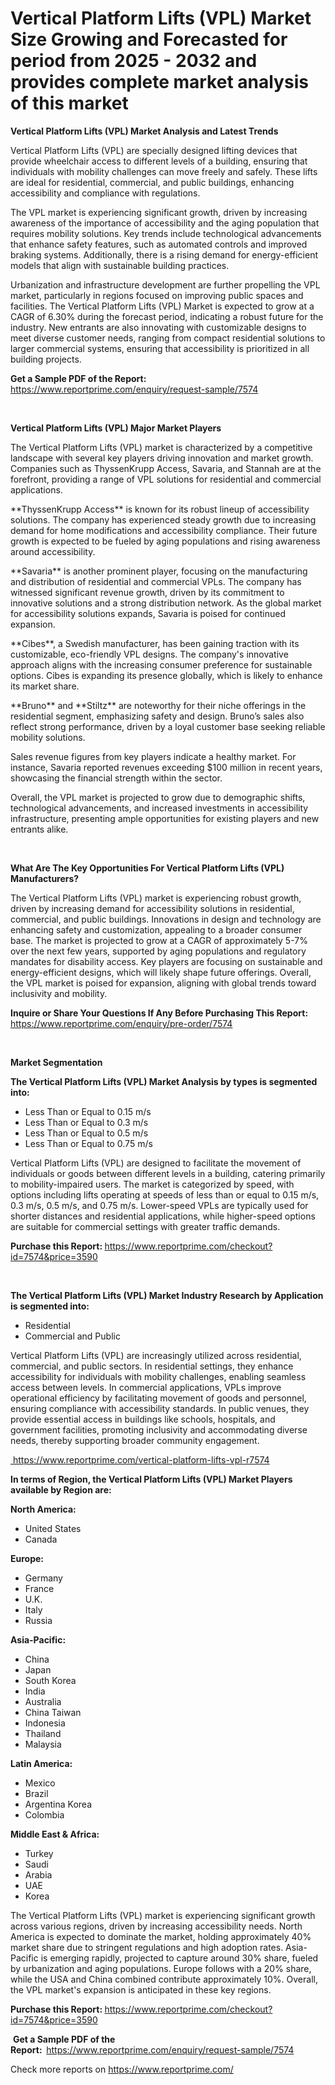 <p><h1>Vertical Platform Lifts (VPL) Market Size Growing and Forecasted for period from 2025 - 2032 and provides complete market analysis of this market</h1></p><p><strong>Vertical Platform Lifts (VPL) Market Analysis and Latest Trends</strong></p>
<p><p>Vertical Platform Lifts (VPL) are specially designed lifting devices that provide wheelchair access to different levels of a building, ensuring that individuals with mobility challenges can move freely and safely. These lifts are ideal for residential, commercial, and public buildings, enhancing accessibility and compliance with regulations.</p><p>The VPL market is experiencing significant growth, driven by increasing awareness of the importance of accessibility and the aging population that requires mobility solutions. Key trends include technological advancements that enhance safety features, such as automated controls and improved braking systems. Additionally, there is a rising demand for energy-efficient models that align with sustainable building practices.</p><p>Urbanization and infrastructure development are further propelling the VPL market, particularly in regions focused on improving public spaces and facilities. The Vertical Platform Lifts (VPL) Market is expected to grow at a CAGR of 6.30% during the forecast period, indicating a robust future for the industry. New entrants are also innovating with customizable designs to meet diverse customer needs, ranging from compact residential solutions to larger commercial systems, ensuring that accessibility is prioritized in all building projects.</p></p>
<p><strong>Get a Sample PDF of the Report:&nbsp;</strong> <a href="https://www.reportprime.com/enquiry/request-sample/7574?utm_campaign=2476&utm_medium=2&utm_source=Github&utm_content=ia&utm_term=19032025&utm_id=vertical-platform-lifts-vpl">https://www.reportprime.com/enquiry/request-sample/7574</a></p>
<p>&nbsp;</p>
<p><strong>Vertical Platform Lifts (VPL) Major Market Players</strong></p>
<p><p>The Vertical Platform Lifts (VPL) market is characterized by a competitive landscape with several key players driving innovation and market growth. Companies such as ThyssenKrupp Access, Savaria, and Stannah are at the forefront, providing a range of VPL solutions for residential and commercial applications.</p><p>**ThyssenKrupp Access** is known for its robust lineup of accessibility solutions. The company has experienced steady growth due to increasing demand for home modifications and accessibility compliance. Their future growth is expected to be fueled by aging populations and rising awareness around accessibility.</p><p>**Savaria** is another prominent player, focusing on the manufacturing and distribution of residential and commercial VPLs. The company has witnessed significant revenue growth, driven by its commitment to innovative solutions and a strong distribution network. As the global market for accessibility solutions expands, Savaria is poised for continued expansion.</p><p>**Cibes**, a Swedish manufacturer, has been gaining traction with its customizable, eco-friendly VPL designs. The company's innovative approach aligns with the increasing consumer preference for sustainable options. Cibes is expanding its presence globally, which is likely to enhance its market share.</p><p>**Bruno** and **Stiltz** are noteworthy for their niche offerings in the residential segment, emphasizing safety and design. Bruno’s sales also reflect strong performance, driven by a loyal customer base seeking reliable mobility solutions.</p><p>Sales revenue figures from key players indicate a healthy market. For instance, Savaria reported revenues exceeding $100 million in recent years, showcasing the financial strength within the sector.</p><p>Overall, the VPL market is projected to grow due to demographic shifts, technological advancements, and increased investments in accessibility infrastructure, presenting ample opportunities for existing players and new entrants alike.</p></p>
<p>&nbsp;</p>
<p><strong>What Are The Key Opportunities For Vertical Platform Lifts (VPL) Manufacturers?</strong></p>
<p><p>The Vertical Platform Lifts (VPL) market is experiencing robust growth, driven by increasing demand for accessibility solutions in residential, commercial, and public buildings. Innovations in design and technology are enhancing safety and customization, appealing to a broader consumer base. The market is projected to grow at a CAGR of approximately 5-7% over the next few years, supported by aging populations and regulatory mandates for disability access. Key players are focusing on sustainable and energy-efficient designs, which will likely shape future offerings. Overall, the VPL market is poised for expansion, aligning with global trends toward inclusivity and mobility.</p></p>
<p><strong>Inquire or Share Your Questions If Any Before Purchasing This Report:</strong> <a href="https://www.reportprime.com/enquiry/pre-order/7574?utm_campaign=2476&utm_medium=2&utm_source=Github&utm_content=ia&utm_term=19032025&utm_id=vertical-platform-lifts-vpl">https://www.reportprime.com/enquiry/pre-order/7574</a></p>
<p>&nbsp;</p>
<p><strong>Market Segmentation</strong></p>
<p><strong>The Vertical Platform Lifts (VPL) Market Analysis by types is segmented into:</strong></p>
<p><ul><li>Less Than or Equal to 0.15 m/s</li><li>Less Than or Equal to 0.3 m/s</li><li>Less Than or Equal to 0.5 m/s</li><li>Less Than or Equal to 0.75 m/s</li></ul></p>
<p><p>Vertical Platform Lifts (VPL) are designed to facilitate the movement of individuals or goods between different levels in a building, catering primarily to mobility-impaired users. The market is categorized by speed, with options including lifts operating at speeds of less than or equal to 0.15 m/s, 0.3 m/s, 0.5 m/s, and 0.75 m/s. Lower-speed VPLs are typically used for shorter distances and residential applications, while higher-speed options are suitable for commercial settings with greater traffic demands.</p></p>
<p><strong>Purchase this Report:&nbsp;</strong><a href="https://www.reportprime.com/checkout?id=7574&price=3590&utm_campaign=2476&utm_medium=2&utm_source=Github&utm_content=ia&utm_term=19032025&utm_id=vertical-platform-lifts-vpl">https://www.reportprime.com/checkout?id=7574&price=3590</a></p>
<p>&nbsp;</p>
<p><strong>The Vertical Platform Lifts (VPL) Market Industry Research by Application is segmented into:</strong></p>
<p><ul><li>Residential</li><li>Commercial and Public</li></ul></p>
<p><p>Vertical Platform Lifts (VPL) are increasingly utilized across residential, commercial, and public sectors. In residential settings, they enhance accessibility for individuals with mobility challenges, enabling seamless access between levels. In commercial applications, VPLs improve operational efficiency by facilitating movement of goods and personnel, ensuring compliance with accessibility standards. In public venues, they provide essential access in buildings like schools, hospitals, and government facilities, promoting inclusivity and accommodating diverse needs, thereby supporting broader community engagement.</p></p>
<p><a href="https://www.reportprime.com/vertical-platform-lifts-vpl-r7574?utm_campaign=2476&utm_medium=2&utm_source=Github&utm_content=ia&utm_term=19032025&utm_id=vertical-platform-lifts-vpl">&nbsp;https://www.reportprime.com/vertical-platform-lifts-vpl-r7574</a></p>
<p><strong>In terms of Region, the Vertical Platform Lifts (VPL) Market Players available by Region are:</strong></p>
<p>
    <p> <strong> North America: </strong>
        <ul>
            <li>United States</li>
            <li>Canada</li>
        </ul>
        </p> 
    <p> <strong> Europe: </strong>
        <ul>
            <li>Germany</li>
            <li>France</li>
            <li>U.K.</li>
            <li>Italy</li>
            <li>Russia</li>
        </ul>
        </p> 
    <p> <strong> Asia-Pacific: </strong>
        <ul>
            <li>China</li>
            <li>Japan</li>
            <li>South Korea</li>
            <li>India</li>
            <li>Australia</li>
            <li>China Taiwan</li>
            <li>Indonesia</li>
            <li>Thailand</li>
            <li>Malaysia</li>
        </ul>
        </p> 
    <p> <strong> Latin America: </strong>
        <ul>
            <li>Mexico</li>
            <li>Brazil</li>
            <li>Argentina Korea</li>
            <li>Colombia</li>
        </ul>
        </p> 
    <p> <strong> Middle East & Africa: </strong>
        <ul>
            <li>Turkey</li>
            <li>Saudi</li>
            <li>Arabia</li>
            <li>UAE</li>
            <li>Korea</li>
        </ul>
    </p>
    </p>
<p><p>The Vertical Platform Lifts (VPL) market is experiencing significant growth across various regions, driven by increasing accessibility needs. North America is expected to dominate the market, holding approximately 40% market share due to stringent regulations and high adoption rates. Asia-Pacific is emerging rapidly, projected to capture around 30% share, fueled by urbanization and aging populations. Europe follows with a 20% share, while the USA and China combined contribute approximately 10%. Overall, the VPL market's expansion is anticipated in these key regions.</p></p>
<p><strong>Purchase this Report: </strong><a href="https://www.reportprime.com/checkout?id=7574&price=3590&utm_campaign=2476&utm_medium=2&utm_source=Github&utm_content=ia&utm_term=19032025&utm_id=vertical-platform-lifts-vpl">https://www.reportprime.com/checkout?id=7574&price=3590</a></p>
<p>&nbsp;<strong>Get a Sample PDF of the Report:&nbsp;&nbsp;</strong><a href="https://www.reportprime.com/enquiry/request-sample/7574?utm_campaign=2476&utm_medium=2&utm_source=Github&utm_content=ia&utm_term=19032025&utm_id=vertical-platform-lifts-vpl">https://www.reportprime.com/enquiry/request-sample/7574</a></p>
<p><strong></strong></p>
<p>Check more reports on <a href="https://www.reportprime.com/?utm_campaign=2476&utm_medium=2&utm_source=Github&utm_content=ia&utm_term=19032025&utm_id=vertical-platform-lifts-vpl">https://www.reportprime.com/</a></p>